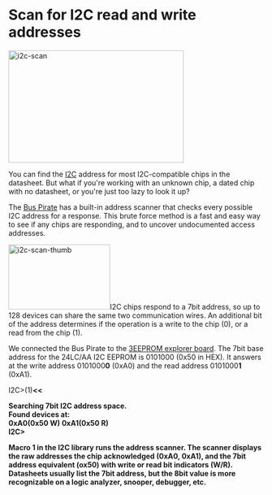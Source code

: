 <h1>Scan for I2C read and write addresses</h1>

<p><img src='http://wherelabs.files.wordpress.com/2009/09/i2c-scan.png?w=345&#038;h=221' alt='i2c-scan' height='221' width='345' title='i2c-scan' /></p>
<p>You can find the <a href='http://en.wikipedia.org/wiki/I%C2%B2C'>I2C</a> address for most I2C-compatible chips in the datasheet. But what if you're working with an unknown chip, a dated chip with no datasheet, or you're just too lazy to look it up?</p>
<p>The <a href='http://dangerousprototypes.com/bus-pirate-manual/'>Bus Pirate</a> has a built-in address scanner that checks every possible I2C address for a response. This brute force method is a fast and easy way to see if any chips are responding, and to uncover undocumented access addresses.</p>

<p><img src='http://wherelabs.files.wordpress.com/2009/09/i2c-scan-thumb.jpg?w=200&#038;h=128' alt='i2c-scan-thumb' height='128' width='200' title='i2c-scan-thumb' />I2C chips respond to a  7bit address, so up to 128 devices can share the same two communication wires. An additional bit of the address determines if the operation is a write to the chip (0), or a read from the chip (1).</p>
<p>We connected the Bus Pirate to the <a href='http://dangerousprototypes.com/2009/07/30/prototype-bus-pirate-3eeprom-explorer-board/'>3EEPROM explorer board</a>. The 7bit base address for the 24LC/AA I2C EEPROM is 0101000 (0x50 in HEX). It answers at the write address 0101000<span><strong>0</strong></span> (0xA0) and the read address 0101000<span><strong>1</strong></span> (0xA1).</p>
<p>I2C>(1)<span><strong><<<I2C search macro</strong></span><br />

Searching 7bit I2C address space.<br />
Found devices at:<br />
0xA0(0x50 W) 0xA1(0x50 R)<br />
I2C></p>
<p>Macro 1 in the I2C library runs the  address scanner. The scanner displays  the raw addresses the chip acknowledged (0xA0, 0xA1), and the 7bit address equivalent (ox50) with write or read bit indicators (W/R). Datasheets usually list the 7bit address, but the 8bit value is more recognizable on a logic analyzer, snooper, debugger, etc.</p>